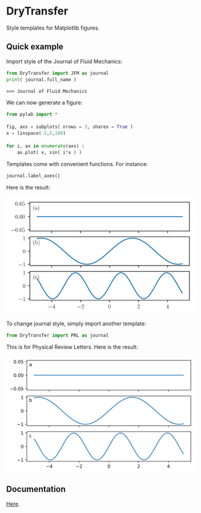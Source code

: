 # DryTransfer

Style templates for Matplotlib figures.

## Quick example

Import style of the Journal of Fluid Mechanics:

```python
from DryTransfer import JFM as journal
print( journal.full_name )
```

```console
>>> Journal of Fluid Mechanics
```

We can now generate a figure:

```python
from pylab import *

fig, axs = subplots( nrows = 3, sharex = True )
x = linspace(-5,5,100)

for i, ax in enumerate(axs) :
    ax.plot( x, sin( i*x ) )
```

Templates come with convenient functions. For instance:

```python
journal.label_axes()
```

Here is the result:

![First example](./figures/hello_world.svg)


To change journal style, simply import another template:

```python
from DryTransfer import PRL as journal
```

This is for Physical Review Letters. Here is the result:

![Other style](./figures/hello_world_2.svg)

## Documentation

[Here](./documentation/README.md).
